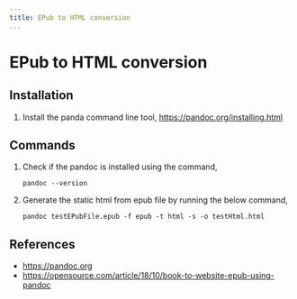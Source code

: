 ```yaml
---
title: EPub to HTML conversion
...
```



# EPub to HTML conversion


## Installation

1. Install the panda command line tool, 
https://pandoc.org/installing.html


## Commands

1. Check if the pandoc is installed using the command,
    ```
    pandoc --version
    ```
2. Generate the static html from epub file by running the below command,


    ```
    pandoc testEPubFile.epub -f epub -t html -s -o testHtml.html
    ```

## References
* https://pandoc.org
* https://opensource.com/article/18/10/book-to-website-epub-using-pandoc